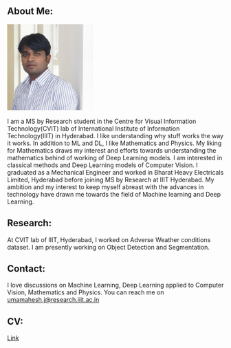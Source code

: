 ## About Me:

<img src="webpage_dp.png" width="200" height="200">

I am a MS by Research student in the Centre for Visual Information Technology(CVIT) lab of International Institute of Information Technology(IIIT) in Hyderabad. I like understanding why stuff works the way it works. In addition to ML and DL, I like Mathematics and Physics. My liking for Mathematics draws my interest and efforts towards understanding the mathematics behind of working of Deep Learning models. I am interested in classical methods and Deep Learning models of Computer Vision. I graduated as a Mechanical Engineer and worked in Bharat Heavy Electricals Limited, Hyderabad before joining MS by Research at IIIT Hyderabad. My ambition and my interest to keep myself abreast with the advances in technology have drawn me towards the field of Machine learning and Deep Learning.


## Research:

At CVIT lab of IIIT, Hyderabad, I worked on Adverse Weather conditions dataset. I am presently working on Object Detection and Segmentation.


## Contact:

I love discussions on Machine Learning, Deep Learning applied to Computer Vision, Mathematics and Physics. You can reach me on umamahesh.j@research.iiit.ac.in

## CV:

[Link](Resume.pdf)
